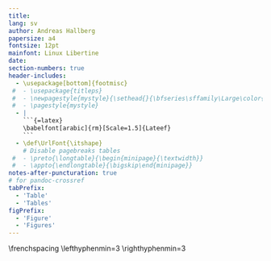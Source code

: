 ```yaml
---
title:
lang: sv
author: Andreas Hallberg
papersize: a4
fontsize: 12pt
mainfont: Linux Libertine
date:
section-numbers: true
header-includes:
  - \usepackage[bottom]{footmisc} 
 #  - \usepackage{titleps}
 #  - \newpagestyle{mystyle}{\sethead{}{\bfseries\sffamily\Large\color{black!20} DRAFT --- DO NOT DISTRIBUTE}{}\setfoot{}{\thepage}{}}
 #  - \pagestyle{mystyle}
  - |
    ```{=latex}
    \babelfont[arabic]{rm}[Scale=1.5]{Lateef}
    ```
  - \def\UrlFont{\itshape}
    # Disable pagebreaks tables
 #  - \preto{\longtable}{\begin{minipage}{\textwidth}}
 #  - \appto{\endlongtable}{\bigskip\end{minipage}}
notes-after-puncturation: true
# for pandoc-crossref
tabPrefix:
  - 'Table'
  - 'Tables'
figPrefix:
  - 'Figure'
  - 'Figures'
---
```


\frenchspacing
\lefthyphenmin=3
\righthyphenmin=3
